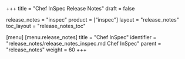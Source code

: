 +++
title = "Chef InSpec Release Notes"
draft = false

release_notes = "inspec"
product = ["inspec"]
layout = "release_notes"
toc_layout = "release_notes_toc"

[menu]
  [menu.release_notes]
    title = "Chef InSpec"
    identifier = "release_notes/release_notes_inspec.md Chef InSpec"
    parent = "release_notes"
    weight = 60
+++